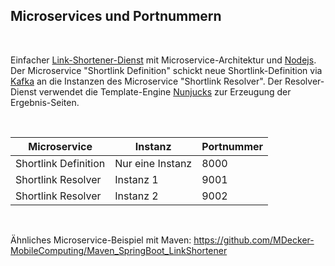 
## Microservices und Portnummern ##

<br>

Einfacher [Link-Shortener-Dienst](https://de.wikipedia.org/wiki/Kurz-URL-Dienst) mit Microservice-Architektur und [Nodejs](https://nodejs.org/en/about).
Der Microservice "Shortlink Definition" schickt neue Shortlink-Definition via [Kafka](https://kafka.apache.org/)
an die Instanzen des Microservice "Shortlink Resolver".
Der Resolver-Dienst verwendet die Template-Engine [Nunjucks](https://mozilla.github.io/nunjucks/) zur Erzeugung der
Ergebnis-Seiten.

<br>

| Microservice | Instanz | Portnummer |
| --- | --- | --- |
| Shortlink Definition | Nur eine Instanz | 8000 |
| Shortlink Resolver   | Instanz 1        | 9001 |
| Shortlink Resolver   | Instanz 2        | 9002 |

<br>

Ähnliches Microservice-Beispiel mit Maven:
https://github.com/MDecker-MobileComputing/Maven_SpringBoot_LinkShortener

<br>
